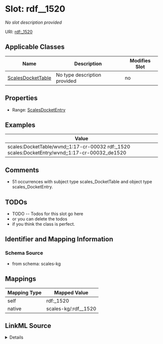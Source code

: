 

# Slot: rdf__1520


_No slot description provided_





URI: [rdf:_1520](http://www.w3.org/1999/02/22-rdf-syntax-ns#_1520)



<!-- no inheritance hierarchy -->





## Applicable Classes

| Name | Description | Modifies Slot |
| --- | --- | --- |
| [ScalesDocketTable](../classes/ScalesDocketTable.md) | No type description provided |  no  |







## Properties

* Range: [ScalesDocketEntry](../classes/ScalesDocketEntry.md)






## Examples

| Value |
| --- |
| scales:DocketTable/wvnd;;1:17-cr-00032 rdf:_1520 scales:DocketEntry/wvnd;;1:17-cr-00032_de1520 |

## Comments

* 51 occurrences with subject type scales_DocketTable and object type scales_DocketEntry.

## TODOs

* TODO -- Todos for this slot go here
* or you can delete the todos
* if you think the class is perfect.

## Identifier and Mapping Information







### Schema Source


* from schema: scales-kg




## Mappings

| Mapping Type | Mapped Value |
| ---  | ---  |
| self | rdf:_1520 |
| native | scales-kg/:rdf__1520 |




## LinkML Source

<details>
```yaml
name: rdf__1520
description: No slot description provided
todos:
- TODO -- Todos for this slot go here
- or you can delete the todos
- if you think the class is perfect.
comments:
- 51 occurrences with subject type scales_DocketTable and object type scales_DocketEntry.
examples:
- value: scales:DocketTable/wvnd;;1:17-cr-00032 rdf:_1520 scales:DocketEntry/wvnd;;1:17-cr-00032_de1520
from_schema: scales-kg
rank: 1000
slot_uri: rdf:_1520
alias: rdf__1520
domain_of:
- scales_DocketTable
range: scales_DocketEntry

```
</details>